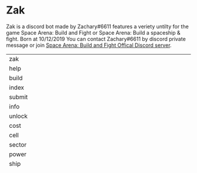 # Zak
Zak is a discord bot made by Zachary#6611 features a veriety untilty for the game Space Arena: Build and Fight or Space Arena: Build a spaceship & fight.
Born at 10/12/2019
You can contact Zachary#6611 by discord private message or join <a href="http://discord.gg/spacearena">Space Arena: Build and Fight Offical Discord server</a>.
<table style="height: 316px;" width="478">
<tbody>
<tr>
<td style="width: 152px;">zak</td>
<td style="width: 152px;">&nbsp;</td>
<td style="width: 152px;">&nbsp;</td>
</tr>
<tr>
<td style="width: 152px;">help</td>
<td style="width: 152px;">&nbsp;</td>
<td style="width: 152px;">&nbsp;</td>
</tr>
<tr>
<td style="width: 152px;">build</td>
<td style="width: 152px;">&nbsp;</td>
<td style="width: 152px;">&nbsp;</td>
</tr>
<tr>
<td style="width: 152px;">index</td>
<td style="width: 152px;">&nbsp;</td>
<td style="width: 152px;">&nbsp;</td>
</tr>
<tr>
<td style="width: 152px;">submit</td>
<td style="width: 152px;">&nbsp;</td>
<td style="width: 152px;">&nbsp;</td>
</tr>
<tr>
<td style="width: 152px;">info</td>
<td style="width: 152px;">&nbsp;</td>
<td style="width: 152px;">&nbsp;</td>
</tr>
<tr>
<td style="width: 152px;">unlock</td>
<td style="width: 152px;">&nbsp;</td>
<td style="width: 152px;">&nbsp;</td>
</tr>
<tr>
<td style="width: 152px;">cost</td>
<td style="width: 152px;">&nbsp;</td>
<td style="width: 152px;">&nbsp;</td>
</tr>
<tr>
<td style="width: 152px;">cell</td>
<td style="width: 152px;">&nbsp;</td>
<td style="width: 152px;">&nbsp;</td>
</tr>
<tr>
<td style="width: 152px;">sector</td>
<td style="width: 152px;">&nbsp;</td>
<td style="width: 152px;">&nbsp;</td>
</tr>
<tr>
<td style="width: 152px;">power</td>
<td style="width: 152px;">&nbsp;</td>
<td style="width: 152px;">&nbsp;</td>
</tr>
<tr>
<td style="width: 152px;">ship</td>
<td style="width: 152px;">&nbsp;</td>
<td style="width: 152px;">&nbsp;</td>
</tr>
<tr>
<td style="width: 152px;">weap</td>
<td style="width: 152px;">&nbsp;</td>
<td style="width: 152px;">&nbsp;</td>
</tr>
<tr>
<td style="width: 152px;">guide</td>
<td style="width: 152px;">&nbsp;</td>
<td style="width: 152px;">&nbsp;</td>
</tr>
<tr>
<td style="width: 152px;">upgrade</td>
<td style="width: 152px;">&nbsp;</td>
<td style="width: 152px;">&nbsp;</td>
</tr>
<tr>
<td style="width: 152px;">mod</td>
<td style="width: 152px;">&nbsp;</td>
<td style="width: 152px;">&nbsp;</td>
</tr>
<tr>
<td style="width: 152px;">cou</td>
<td style="width: 152px;">&nbsp;</td>
<td style="width: 152px;">&nbsp;</td>
</tr>
<tr>
<td style="width: 152px;">combo</td>
<td style="width: 152px;">&nbsp;</td>
<td style="width: 152px;">&nbsp;</td>
</tr>
<tr>
<td style="width: 152px;">shipupg</td>
<td style="width: 152px;">&nbsp;</td>
<td style="width: 152px;">&nbsp;</td>
</tr>
<tr>
<td style="width: 152px;">time</td>
<td style="width: 152px;">&nbsp;</td>
<td style="width: 152px;">&nbsp;</td>
</tr>
<tr>
<td style="width: 152px;">wiki</td>
<td style="width: 152px;">&nbsp;</td>
<td style="width: 152px;">&nbsp;</td>
</tr>
<tr>
<td style="width: 152px;">fact</td>
<td style="width: 152px;">&nbsp;</td>
<td style="width: 152px;">&nbsp;</td>
</tr>
<tr>
<td style="width: 152px;">meme</td>
<td style="width: 152px;">&nbsp;</td>
<td style="width: 152px;">&nbsp;</td>
</tr>
<tr>
<td style="width: 152px;">creator</td>
<td style="width: 152px;">&nbsp;</td>
<td style="width: 152px;">&nbsp;</td>
</tr>
<tr>
<td style="width: 152px;">shop</td>
<td style="width: 152px;">&nbsp;</td>
<td style="width: 152px;">&nbsp;</td>
</tr>
<tr>
<td style="width: 152px;">about</td>
<td style="width: 152px;">&nbsp;</td>
<td style="width: 152px;">&nbsp;</td>
</tr>
<tr>
<td style="width: 152px;">invite</td>
<td style="width: 152px;">&nbsp;</td>
<td style="width: 152px;">&nbsp;</td>
</tr>
<tr>
<td style="width: 152px;">prefix</td>
<td style="width: 152px;">&nbsp;</td>
<td style="width: 152px;">&nbsp;</td>
</tr>
</tbody>
</table>
